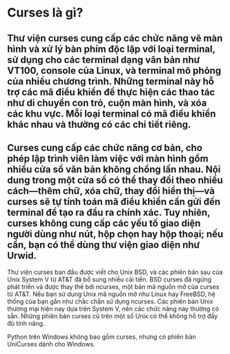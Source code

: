 # Curses là gì?

Thư viện curses cung cấp các chức năng vẽ màn hình và xử lý bàn phím độc lập với loại terminal, sử dụng cho các terminal dạng văn bản như VT100, **console của Linux**, và terminal mô phỏng của nhiều chương trình. Những terminal này hỗ trợ các mã điều khiển để thực hiện các thao tác như di chuyển con trỏ, cuộn màn hình, và xóa các khu vực. Mỗi loại terminal có mã điều khiển khác nhau và thường có các chi tiết riêng.
---
Curses cung cấp các chức năng cơ bản, cho phép lập trình viên làm việc với màn hình gồm nhiều cửa sổ văn bản không chồng lấn nhau. Nội dung trong một cửa sổ có thể thay đổi theo nhiều cách—thêm chữ, xóa chữ, thay đổi hiển thị—và curses sẽ tự tính toán mã điều khiển cần gửi đến terminal để tạo ra đầu ra chính xác. Tuy nhiên, curses **không cung cấp** các yếu tố giao diện người dùng như **nút, hộp chọn hay hộp thoại**; nếu cần, bạn có thể dùng thư viện giao diện như Urwid.
---
Thư viện curses ban đầu được viết cho Unix BSD, và các phiên bản sau của Unix System V từ AT&T đã bổ sung nhiều cải tiến. BSD curses đã ngừng phát triển và được thay thế bởi ncurses, một bản mã nguồn mở của curses từ AT&T. Nếu bạn sử dụng Unix mã nguồn mở như Linux hay FreeBSD, hệ thống của bạn gần như chắc chắn sử dụng ncurses. Các phiên bản Unix thương mại hiện nay dựa trên System V, nên các chức năng này thường có sẵn. Những phiên bản curses cũ trên một số Unix có thể không hỗ trợ đầy đủ tính năng.

Python trên Windows không bao gồm curses, nhưng có phiên bản UniCurses dành cho Windows.